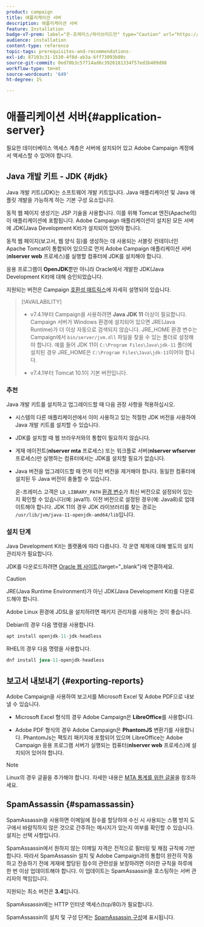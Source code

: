 ```yaml
---
product: campaign
title: 애플리케이션 서버
description: 애플리케이션 서버
feature: Installation
badge-v7-prem: label="온-프레미스/하이브리드만" type="Caution" url="https://experienceleague.adobe.com/docs/campaign-classic/using/installing-campaign-classic/architecture-and-hosting-models/hosting-models-lp/hosting-models.html?lang=ko" tooltip="온-프레미스 및 하이브리드 배포에만 적용"
audience: installation
content-type: reference
topic-tags: prerequisites-and-recommendations-
exl-id: 87103c31-1530-4f8d-ab3a-6ff73093b80c
source-git-commit: 0ed70b3c57714ad6c3926181334f57ed3b409d98
workflow-type: tm+mt
source-wordcount: '649'
ht-degree: 1%

---
```


# 애플리케이션 서버{#application-server}

필요한 데이터베이스 액세스 계층은 서버에 설치되어 있고 Adobe Campaign 계정에서 액세스할 수 있어야 합니다.

## Java 개발 키트 - JDK {#jdk}

Java 개발 키트(JDK)는 소프트웨어 개발 키트입니다. Java 애플리케이션 및 Java 애플릿 개발을 가능하게 하는 기본 구성 요소입니다.

동적 웹 페이지 생성기는 JSP 기술을 사용합니다. 이를 위해 Tomcat 엔진(Apache의)이 애플리케이션에 포함됩니다. Adobe Campaign 애플리케이션이 설치된 모든 서버에 JDK(Java Development Kit)가 설치되어 있어야 합니다.

동적 웹 페이지(보고서, 웹 양식 등)를 생성하는 데 사용되는 서블릿 컨테이너인 Apache Tomcat이 통합되어 있으므로 먼저 Adobe Campaign 애플리케이션 서버(**nlserver web** 프로세스)를 실행할 컴퓨터에 JDK를 설치해야 합니다.

응용 프로그램이 **OpenJDK**&#x200B;뿐만 아니라 Oracle에서 개발한 JDK(Java Development Kit)에 대해 승인되었습니다.

지원되는 버전은 Campaign [호환성 매트릭스](../../rn/using/compatibility-matrix.md)에 자세히 설명되어 있습니다.


>[!AVAILABILITY]
>
>* v7.4.1부터 Campaign을 사용하려면 **Java JDK 11** 이상이 필요합니다. Campaign 서버가 Windows 환경에 설치되어 있으면 JRE(Java Runtime)가 더 이상 자동으로 검색되지 않습니다. JRE_HOME 환경 변수는 Campaign에서 `bin/server/jvm.dll` 파일을 찾을 수 있는 폴더로 설정해야 합니다. 예를 들어 JDK 11이 `C:\Program Files\Java\jdk-11` 폴더에 설치된 경우 JRE_HOME은 `C:\Program Files\Java\jdk-11`이어야 합니다.
>
>* v7.4.1부터 Tomcat 10.1이 기본 버전입니다.
>

### 추천

Java 개발 키트를 설치하고 업그레이드할 때 다음 권장 사항을 적용하십시오.

* 시스템의 다른 애플리케이션에서 이미 사용하고 있는 적절한 JDK 버전을 사용하여 Java 개발 키트를 설치할 수 있습니다.

* JDK를 설치할 때 웹 브라우저와의 통합이 필요하지 않습니다.

* 게재 에이전트(**nlserver mta** 프로세스) 또는 워크플로 서버(**nlserver wfserver** 프로세스)만 실행하는 컴퓨터에서는 JDK를 설치할 필요가 없습니다.

* Java 버전을 업그레이드할 때 먼저 이전 버전을 제거해야 합니다. 동일한 컴퓨터에 설치된 두 Java 버전이 충돌할 수 있습니다.

  온-프레미스 고객은 `LD_LIBRARY_PATH` [환경 변수](installing-packages-with-linux.md#environment-variables)가 최신 버전으로 설정되어 있는지 확인할 수 있습니다(예: java11). 이전 버전으로 설정된 경우(예: Java8)로 업데이트해야 합니다. JDK 11의 경우 JDK 라이브러리를 찾는 경로는 `/usr/lib/jvm/java-11-openjdk-amd64/lib`입니다.


### 설치 단계

Java Development Kit는 플랫폼에 따라 다릅니다. 각 운영 체제에 대해 별도의 설치 관리자가 필요합니다.

JDK를 다운로드하려면 [Oracle 웹 사이트](https://www.oracle.com/technetwork/java/javase/downloads/index.html){target="_blank"}에 연결하세요.

>[!CAUTION]
>
> JRE(Java Runtime Environment)가 아닌 JDK(Java Development Kit)를 다운로드해야 합니다.


Adobe Linux 환경에 JDSL을 설치하려면 패키지 관리자를 사용하는 것이 좋습니다.

Debian의 경우 다음 명령을 사용합니다.

```sql
apt install openjdk-11-jdk-headless
```

RHEL의 경우 다음 명령을 사용합니다.

```sql
dnf install java-11-openjdk-headless
```



## 보고서 내보내기 {#exporting-reports}

Adobe Campaign을 사용하여 보고서를 Microsoft Excel 및 Adobe PDF으로 내보낼 수 있습니다.

* Microsoft Excel 형식의 경우 Adobe Campaign은 **LibreOffice**&#x200B;를 사용합니다.

* Adobe PDF 형식의 경우 Adobe Campaign은 **PhantomJS** 변환기를 사용합니다. PhantomJs는 팩토리 패키지에 포함되어 있으며 LibreOffice는 Adobe Campaign 응용 프로그램 서버가 실행되는 컴퓨터(**nlserver web** 프로세스)에 설치되어 있어야 합니다.

>[!NOTE]
>
>Linux의 경우 글꼴을 추가해야 합니다. 자세한 내용은 [MTA 통계를 위한 글꼴](../../installation/using/prerequisites-of-campaign-installation-in-linux.md#fonts-for-mta-statistics)을 참조하세요.

## SpamAssassin {#spamassassin}

SpamAssassin을 사용하면 이메일에 점수를 할당하여 수신 시 사용되는 스팸 방지 도구에서 바람직하지 않은 것으로 간주하는 메시지가 있는지 여부를 확인할 수 있습니다. 설치는 선택 사항입니다.

SpamAssassin에서 원하지 않는 이메일 자격은 전적으로 필터링 및 채점 규칙에 기반합니다. 따라서 SpamAssassin 설치 및 Adobe Campaign과의 통합이 완전히 작동하고 전송하기 전에 게재에 할당된 점수의 관련성을 보장하려면 이러한 규칙을 하루에 한 번 이상 업데이트해야 합니다. 이 업데이트는 SpamAssassin을 호스팅하는 서버 관리자의 책임입니다.

지원되는 최소 버전은 **3.4**&#x200B;입니다.

SpamAssassin에는 HTTP 인터넷 액세스(tcp/80)가 필요합니다.

SpamAssassin의 설치 및 구성 단계는 [SpamAssassin 구성](../../installation/using/configuring-spamassassin.md)에 표시됩니다.
